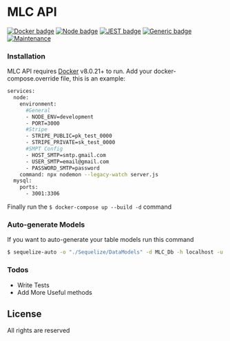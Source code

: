# MLC API

[![Docker badge](https://badges.aleen42.com/src/docker.svg)](#) [![Node badge](https://badges.aleen42.com/src/node.svg)](#) [![JEST badge](https://badges.aleen42.com/src/jest_1.svg)](#)
[![Generic badge](https://img.shields.io/badge/build-passing-<COLOR>.svg)](#) [![Maintenance](https://img.shields.io/badge/Maintained%3F-yes-green.svg)](#)

### Installation

MLC API requires [Docker](https://www.docker.com/) v8.0.21+ to run.
Add your docker-compose.override file, this is an example:

```sh
services: 
  node:
    environment:
      #General
      - NODE_ENV=development
      - PORT=3000    
      #Stripe
      - STRIPE_PUBLIC=pk_test_0000
      - STRIPE_PRIVATE=sk_test_0000
      #SMPT Config
      - HOST_SMTP=smtp.gmail.com
      - USER_SMTP=email@gmail.com
      - PASSWORD_SMTP=password
    command: npx nodemon --legacy-watch server.js
  mysql:
    ports: 
      - 3001:3306
```

Finally run the `$ docker-compose up --build -d` command

### Auto-generate Models

If you want to auto-generate your table models run this command

```sh
$ sequelize-auto -o "./Sequelize/DataModels" -d MLC_Db -h localhost -u root -p 3306 -x password -e mysql
```

### Todos

 - Write Tests
 - Add More Useful methods

License
----

All rights are reserved

